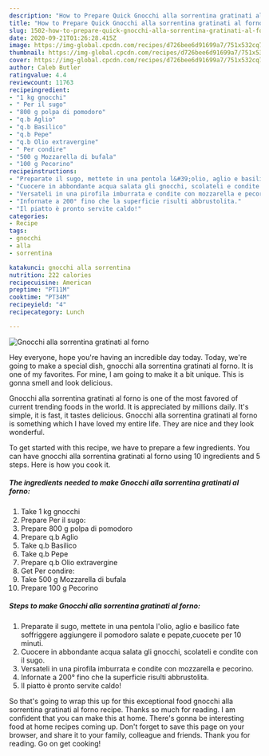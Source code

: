```yaml
---
description: "How to Prepare Quick Gnocchi alla sorrentina gratinati al forno"
title: "How to Prepare Quick Gnocchi alla sorrentina gratinati al forno"
slug: 1502-how-to-prepare-quick-gnocchi-alla-sorrentina-gratinati-al-forno
date: 2020-09-21T01:26:28.415Z
image: https://img-global.cpcdn.com/recipes/d726bee6d91699a7/751x532cq70/gnocchi-alla-sorrentina-gratinati-al-forno-recipe-main-photo.jpg
thumbnail: https://img-global.cpcdn.com/recipes/d726bee6d91699a7/751x532cq70/gnocchi-alla-sorrentina-gratinati-al-forno-recipe-main-photo.jpg
cover: https://img-global.cpcdn.com/recipes/d726bee6d91699a7/751x532cq70/gnocchi-alla-sorrentina-gratinati-al-forno-recipe-main-photo.jpg
author: Caleb Butler
ratingvalue: 4.4
reviewcount: 11763
recipeingredient:
- "1 kg gnocchi"
- " Per il sugo"
- "800 g polpa di pomodoro"
- "q.b Aglio"
- "q.b Basilico"
- "q.b Pepe"
- "q.b Olio extravergine"
- " Per condire"
- "500 g Mozzarella di bufala"
- "100 g Pecorino"
recipeinstructions:
- "Preparate il sugo, mettete in una pentola l&#39;olio, aglio e basilico fate soffriggere aggiungere il pomodoro salate e pepate,cuocete per 10 minuti."
- "Cuocere in abbondante acqua salata gli gnocchi, scolateli e condite con il sugo."
- "Versateli in una pirofila imburrata e condite con mozzarella e pecorino."
- "Infornate a 200° fino che la superficie risulti abbrustolita."
- "Il piatto è pronto servite caldo!"
categories:
- Recipe
tags:
- gnocchi
- alla
- sorrentina

katakunci: gnocchi alla sorrentina 
nutrition: 222 calories
recipecuisine: American
preptime: "PT11M"
cooktime: "PT34M"
recipeyield: "4"
recipecategory: Lunch

---
```



![Gnocchi alla sorrentina gratinati al forno](https://img-global.cpcdn.com/recipes/d726bee6d91699a7/751x532cq70/gnocchi-alla-sorrentina-gratinati-al-forno-recipe-main-photo.jpg)

Hey everyone, hope you're having an incredible day today. Today, we're going to make a special dish, gnocchi alla sorrentina gratinati al forno. It is one of my favorites. For mine, I am going to make it a bit unique. This is gonna smell and look delicious.



Gnocchi alla sorrentina gratinati al forno is one of the most favored of current trending foods in the world. It is appreciated by millions daily. It's simple, it is fast, it tastes delicious. Gnocchi alla sorrentina gratinati al forno is something which I have loved my entire life. They are nice and they look wonderful.


To get started with this recipe, we have to prepare a few ingredients. You can have gnocchi alla sorrentina gratinati al forno using 10 ingredients and 5 steps. Here is how you cook it.

<!--inarticleads1-->

##### The ingredients needed to make Gnocchi alla sorrentina gratinati al forno:

1. Take 1 kg gnocchi
1. Prepare  Per il sugo:
1. Prepare 800 g polpa di pomodoro
1. Prepare q.b Aglio
1. Take q.b Basilico
1. Take q.b Pepe
1. Prepare q.b Olio extravergine
1. Get  Per condire:
1. Take 500 g Mozzarella di bufala
1. Prepare 100 g Pecorino




<!--inarticleads2-->

##### Steps to make Gnocchi alla sorrentina gratinati al forno:

1. Preparate il sugo, mettete in una pentola l&#39;olio, aglio e basilico fate soffriggere aggiungere il pomodoro salate e pepate,cuocete per 10 minuti.
1. Cuocere in abbondante acqua salata gli gnocchi, scolateli e condite con il sugo.
1. Versateli in una pirofila imburrata e condite con mozzarella e pecorino.
1. Infornate a 200° fino che la superficie risulti abbrustolita.
1. Il piatto è pronto servite caldo!




So that's going to wrap this up for this exceptional food gnocchi alla sorrentina gratinati al forno recipe. Thanks so much for reading. I am confident that you can make this at home. There's gonna be interesting food at home recipes coming up. Don't forget to save this page on your browser, and share it to your family, colleague and friends. Thank you for reading. Go on get cooking!
